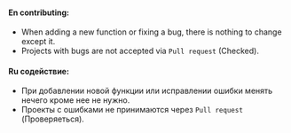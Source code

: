 #### En contributing:
* When adding a new function or fixing a bug, there is nothing to change except it.
* Projects with bugs are not accepted via `Pull request` (Checked).

#### Ru содействие:
* При добавлении новой функции или исправлении ошибки менять нечего кроме нее не нужно.
* Проекты с ошибками не принимаются через `Pull request` (Проверяеться).
